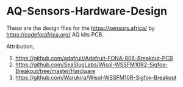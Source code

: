 # AQ-Sensors-Hardware-Design
These are the design files for the https://sensors.africa/ by https://codeforafrica.org/ AQ kits PCB.

Attribution;
1. https://github.com/adafruit/Adafruit-FONA-808-Breakout-PCB
2. https://github.com/SeaSlugLabs/Wisol-WSSFM10R2-Sigfox-Breakout/tree/master/Hardware
3. https://github.com/Warukira/Wisol-WSSFM10R-Sigfox-Breakout
